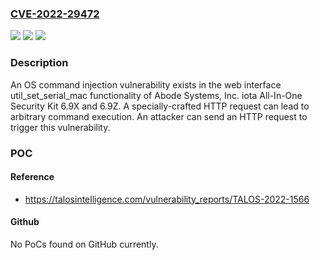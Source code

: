 ### [CVE-2022-29472](https://cve.mitre.org/cgi-bin/cvename.cgi?name=CVE-2022-29472)
![](https://img.shields.io/static/v1?label=Product&message=iota%20All-In-One%20Security%20Kit&color=blue)
![](https://img.shields.io/static/v1?label=Version&message=n%2Fa&color=blue)
![](https://img.shields.io/static/v1?label=Vulnerability&message=CWE-78%3A%20Improper%20Neutralization%20of%20Special%20Elements%20used%20in%20an%20OS%20Command%20('OS%20Command%20Injection')&color=brighgreen)

### Description

An OS command injection vulnerability exists in the web interface util_set_serial_mac functionality of Abode Systems, Inc. iota All-In-One Security Kit 6.9X and 6.9Z. A specially-crafted HTTP request can lead to arbitrary command execution. An attacker can send an HTTP request to trigger this vulnerability.

### POC

#### Reference
- https://talosintelligence.com/vulnerability_reports/TALOS-2022-1566

#### Github
No PoCs found on GitHub currently.

